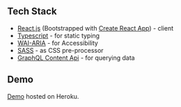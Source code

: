 ## Tech Stack

- [React.js](https://reactjs.org/) (Bootstrapped with [Create React App](https://create-react-app.dev/)) - client
- [Typescript](https://www.typescriptlang.org/) - for static typing
- [WAI-ARIA](https://www.w3.org/WAI/standards-guidelines/aria/) - for Accessibility
- [SASS](https://sass-lang.com/) - as CSS pre-processor
- [GraphQL Content Api](https://www.contentful.com/developers/docs/references/graphql/) - for querying data

## Demo

[Demo](https://bookmark-homepage.herokuapp.com/) hosted on Heroku.
